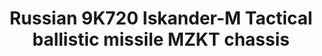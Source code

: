 ---
layout: product
title: "Russian 9K720 Iskander-M Tactical ballistic missile MZKT chassis"
price: "6000" 
desc: "Maketa"
img_path: "/assets/img/MA72011.jpg"
brand: "N/A"
available: false
special_offer: false
new: false
soon: false
cat: "010000"
subcat: "013300"
subsubcat: "0N/A"
sifra: "MA72011"
popular: false
---
